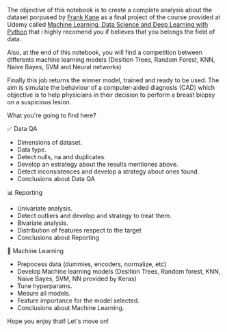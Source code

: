 The objective of this notebook is to create a complete analysis about the dataset porpused by [Frank Kane](https://www.linkedin.com/in/fkane/) 
as a final project of the course provided at Udemy called [Machine Learning, Data Science and Deep Learning with Python](https://www.udemy.com/course/data-science-and-machine-learning-with-python-hands-on/) 
that i highly recomend you if believes that you belongs the field of data.

Also, at the end of this notebook, you will find a competition between differents machine learning
models (Desition Trees, Random Forest, KNN, Naive Bayes, SVM and Neural networks)

Finally this job returns the winner model, trained and ready to be used. The aim is simulate the behaviour of a computer-aided diagnosis (CAD) which objective is to help physicians in their decision to perform a breast biopsy on a suspicious lesion.


What you're going to find here?

✅ Data QA
- Dimensions of dataset.
- Data type.
- Detect nulls, na and duplicates.
- Develop an estrategy about the results mentiones above.
- Detect inconsistences and develop a strategy about ones found.
- Conclusions about Data QA

📊 Reporting
- Univariate analysis.
- Detect outliers and develop and strategy to treat them.
- Bivariate analysis.
- Distribution of features respect to the target
- Conclusions about Reporting

🤖 Machine Learning
- Prepocess data (dummies, encoders, normalize, etc)
- Develop Machine learning models (Desition Trees, Random forest, KNN, Naive Bayes, SVM, NN provided by Keras)
- Tune hyperparams.
- Mesure all models.
- Feature importance for the model selected.
- Conclusions about Machine Learning.


Hope you enjoy that! Let's move on!
